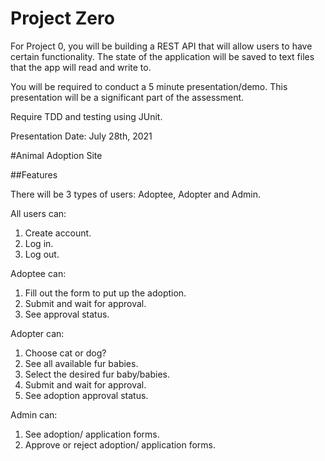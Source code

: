 # Project Zero
For Project 0, you will be building a REST API that will allow users to have certain functionality. The state of the application will be saved to text files that the app will read and write to.

You will be required to conduct a 5 minute presentation/demo. This presentation will be a significant part of the assessment.

Require TDD and testing using JUnit.

Presentation Date: July 28th, 2021

#Animal Adoption Site

##Features

There will be 3 types of users: Adoptee, Adopter and Admin.

All users can:

1. Create account.
2. Log in.
3. Log out.

Adoptee can:

1. Fill out the form to put up the adoption.
2. Submit and wait for approval.
3. See approval status.

Adopter can:

1. Choose cat or dog?
2. See all available fur babies.
3. Select the desired fur baby/babies.
4. Submit and wait for approval.
5. See adoption approval status.

Admin can:

1. See adoption/ application forms.
2. Approve or reject adoption/ application forms.



